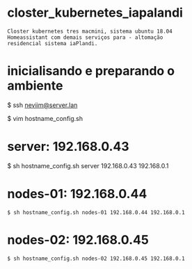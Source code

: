 # closter_kubernetes_iapalandi

    Closter kubernetes tres macmini, sistema ubuntu 18.04 
    Homeassistant com demais serviços para - altomação 
    residencial sistema iaPlandi.


# inicialisando e preparando o ambiente 

  $ ssh neviim@server.lan

  $ vim hostname_config.sh


# server: 192.168.0.43

  $ sh hostname_config.sh server 192.168.0.43 192.168.0.1

# nodes-01: 192.168.0.44

	$ sh hostname_config.sh nodes-01 192.168.0.44 192.168.0.1

# nodes-02: 192.168.0.45

	$ sh hostname_config.sh nodes-02 192.168.0.45 192.168.0.1